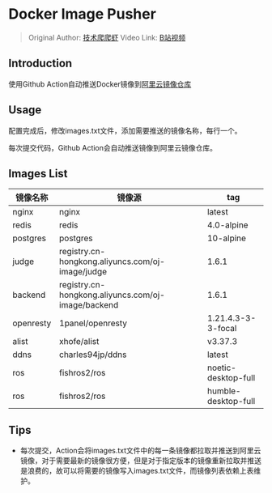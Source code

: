 # Docker Image Pusher

> Original Author: [技术爬爬虾](https://github.com/tech-shrimp/me)
> Video Link: [B站视频](https://www.bilibili.com/video/BV1Zn4y19743/)

## Introduction

使用Github Action自动推送Docker镜像到[阿里云镜像仓库](https://cr.console.aliyun.com/)

## Usage

配置完成后，修改images.txt文件，添加需要推送的镜像名称，每行一个。

每次提交代码，Github Action会自动推送镜像到阿里云镜像仓库。

## Images List

| 镜像名称 | 镜像源 | tag |
| --- | --- | --- |
| nginx | nginx | latest |
| redis | redis | 4.0-alpine |
| postgres | postgres | 10-alpine |
| judge | registry.cn-hongkong.aliyuncs.com/oj-image/judge | 1.6.1 |
| backend | registry.cn-hongkong.aliyuncs.com/oj-image/backend | 1.6.1 |
| openresty | 1panel/openresty | 1.21.4.3-3-3-focal |
| alist | xhofe/alist | v3.37.3 |
| ddns | charles94jp/ddns | latest |
| ros | fishros2/ros | noetic-desktop-full |
| ros | fishros2/ros | humble-desktop-full |

## Tips

- 每次提交，Action会将images.txt文件中的每一条镜像都拉取并推送到阿里云镜像，对于需要最新的镜像很方便，但是对于指定版本的镜像重新拉取并推送是浪费的，故可以将需要的镜像写入images.txt文件，而镜像列表依赖上表维护。
  